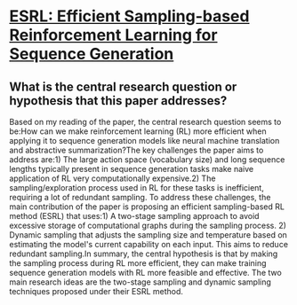 # [ESRL: Efficient Sampling-based Reinforcement Learning for Sequence   Generation](https://arxiv.org/abs/2308.02223)

## What is the central research question or hypothesis that this paper addresses?

Based on my reading of the paper, the central research question seems to be:How can we make reinforcement learning (RL) more efficient when applying it to sequence generation models like neural machine translation and abstractive summarization?The key challenges the paper aims to address are:1) The large action space (vocabulary size) and long sequence lengths typically present in sequence generation tasks make naive application of RL very computationally expensive.2) The sampling/exploration process used in RL for these tasks is inefficient, requiring a lot of redundant sampling. To address these challenges, the main contribution of the paper is proposing an efficient sampling-based RL method (ESRL) that uses:1) A two-stage sampling approach to avoid excessive storage of computational graphs during the sampling process. 2) Dynamic sampling that adjusts the sampling size and temperature based on estimating the model's current capability on each input. This aims to reduce redundant sampling.In summary, the central hypothesis is that by making the sampling process during RL more efficient, they can make training sequence generation models with RL more feasible and effective. The two main research ideas are the two-stage sampling and dynamic sampling techniques proposed under their ESRL method.
